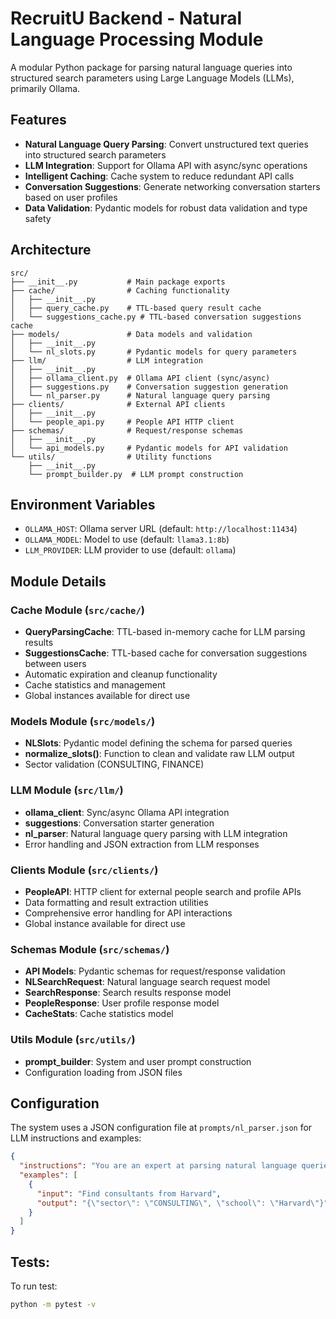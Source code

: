 # RecruitU Backend - Natural Language Processing Module

A modular Python package for parsing natural language queries into structured search parameters using Large Language Models (LLMs), primarily Ollama.

## Features

- **Natural Language Query Parsing**: Convert unstructured text queries into structured search parameters
- **LLM Integration**: Support for Ollama API with async/sync operations
- **Intelligent Caching**: Cache system to reduce redundant API calls
- **Conversation Suggestions**: Generate networking conversation starters based on user profiles
- **Data Validation**: Pydantic models for robust data validation and type safety

## Architecture

```
src/
├── __init__.py           # Main package exports
├── cache/                # Caching functionality
│   ├── __init__.py
│   ├── query_cache.py    # TTL-based query result cache
│   └── suggestions_cache.py # TTL-based conversation suggestions cache
├── models/               # Data models and validation
│   ├── __init__.py
│   └── nl_slots.py       # Pydantic models for query parameters
├── llm/                  # LLM integration
│   ├── __init__.py
│   ├── ollama_client.py  # Ollama API client (sync/async)
│   ├── suggestions.py    # Conversation suggestion generation
│   └── nl_parser.py      # Natural language query parsing
├── clients/              # External API clients
│   ├── __init__.py
│   └── people_api.py     # People API HTTP client
├── schemas/              # Request/response schemas
│   ├── __init__.py
│   └── api_models.py     # Pydantic models for API validation
└── utils/                # Utility functions
    ├── __init__.py
    └── prompt_builder.py  # LLM prompt construction
```

## Environment Variables

- `OLLAMA_HOST`: Ollama server URL (default: `http://localhost:11434`)
- `OLLAMA_MODEL`: Model to use (default: `llama3.1:8b`)
- `LLM_PROVIDER`: LLM provider to use (default: `ollama`)

## Module Details

### Cache Module (`src/cache/`)
- **QueryParsingCache**: TTL-based in-memory cache for LLM parsing results
- **SuggestionsCache**: TTL-based cache for conversation suggestions between users
- Automatic expiration and cleanup functionality
- Cache statistics and management
- Global instances available for direct use

### Models Module (`src/models/`)
- **NLSlots**: Pydantic model defining the schema for parsed queries
- **normalize_slots()**: Function to clean and validate raw LLM output
- Sector validation (CONSULTING, FINANCE)

### LLM Module (`src/llm/`)
- **ollama_client**: Sync/async Ollama API integration
- **suggestions**: Conversation starter generation
- **nl_parser**: Natural language query parsing with LLM integration
- Error handling and JSON extraction from LLM responses

### Clients Module (`src/clients/`)
- **PeopleAPI**: HTTP client for external people search and profile APIs
- Data formatting and result extraction utilities
- Comprehensive error handling for API interactions
- Global instance available for direct use

### Schemas Module (`src/schemas/`)
- **API Models**: Pydantic schemas for request/response validation
- **NLSearchRequest**: Natural language search request model
- **SearchResponse**: Search results response model
- **PeopleResponse**: User profile response model
- **CacheStats**: Cache statistics model

### Utils Module (`src/utils/`)
- **prompt_builder**: System and user prompt construction
- Configuration loading from JSON files

## Configuration

The system uses a JSON configuration file at `prompts/nl_parser.json` for LLM instructions and examples:

```json
{
  "instructions": "You are an expert at parsing natural language queries...",
  "examples": [
    {
      "input": "Find consultants from Harvard",
      "output": "{\"sector\": \"CONSULTING\", \"school\": \"Harvard\"}"
    }
  ]
}
```

## Tests:
To run test:
```bash
python -m pytest -v
```